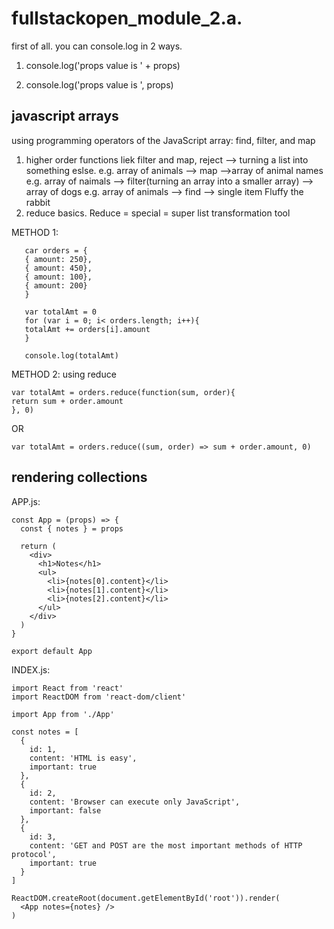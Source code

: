 # fullstackopen_module_2.a.

first of all. you can console.log in 2 ways. 

1) console.log('props value is ' + props)

2) console.log('props value is ', props)

## javascript arrays ##

using programming operators of the JavaScript array: find, filter, and map

1) higher order functions liek filter and map, reject --> turning a list into something eslse.
   e.g. array of animals --> map  -->array of animal names
   e.g. array of naimals --> filter(turning an array into a smaller array) --> array of dogs
   e.g. array of animals --> find --> single item Fluffy the rabbit 
3) reduce basics.
   Reduce = special = super list transformation tool 

METHOD 1: 

```
   car orders = {
   { amount: 250},
   { amount: 450},
   { amount: 100},
   { amount: 200}
   }

   var totalAmt = 0
   for (var i = 0; i< orders.length; i++){
   totalAmt += orders[i].amount
   }

   console.log(totalAmt)

```



METHOD 2: using reduce 
 ```
var totalAmt = orders.reduce(function(sum, order){
return sum + order.amount 
}, 0)
```
 
OR 
```
var totalAmt = orders.reduce((sum, order) => sum + order.amount, 0)

```



## rendering collections ##


APP.js:

```
const App = (props) => {
  const { notes } = props

  return (
    <div>
      <h1>Notes</h1>
      <ul>
        <li>{notes[0].content}</li>
        <li>{notes[1].content}</li>
        <li>{notes[2].content}</li>
      </ul>
    </div>
  )
}

export default App
```
INDEX.js:


```
import React from 'react'
import ReactDOM from 'react-dom/client'

import App from './App'

const notes = [
  {
    id: 1,
    content: 'HTML is easy',
    important: true
  },
  {
    id: 2,
    content: 'Browser can execute only JavaScript',
    important: false
  },
  {
    id: 3,
    content: 'GET and POST are the most important methods of HTTP protocol',
    important: true
  }
]

ReactDOM.createRoot(document.getElementById('root')).render(
  <App notes={notes} />
)

```
